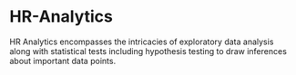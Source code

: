 # HR-Analytics
HR Analytics encompasses the intricacies of exploratory data analysis along with statistical tests including hypothesis 
testing to draw inferences about important data points.
